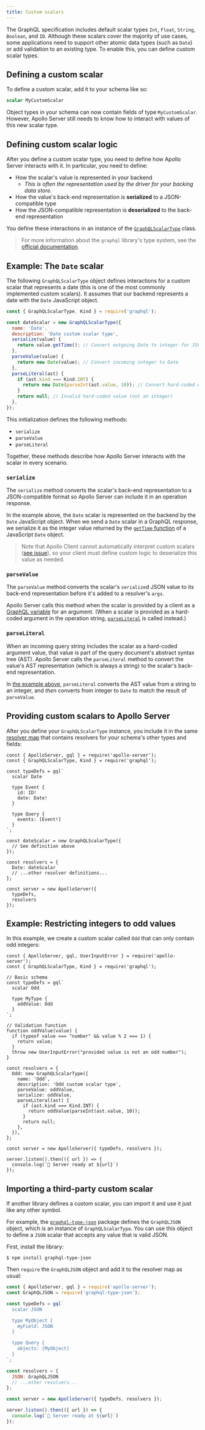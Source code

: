 ```yaml
---
title: Custom scalars
---
```


The GraphQL specification includes default scalar types `Int`, `Float`, `String`, `Boolean`, and `ID`. Although these scalars cover the majority of use cases, some applications need to support other atomic data types (such as `Date`) or add validation to an existing type. To enable this, you can define custom scalar types.

## Defining a custom scalar

To define a custom scalar, add it to your schema like so:

```graphql
scalar MyCustomScalar
```

Object types in your schema can now contain fields of type `MyCustomScalar`. However, Apollo Server still needs to know how to interact with values of this new scalar type.

## Defining custom scalar logic

After you define a custom scalar type, you need to define how Apollo Server interacts with it. In particular, you need to define:

* How the scalar's value is represented in your backend
    * _This is often the representation used by the driver for your backing data store._
* How the value's back-end representation is **serialized** to a JSON-compatible type
* How the JSON-compatible representation is **deserialized** to the back-end representation

You define these interactions in an instance of the [`GraphQLScalarType`](http://graphql.org/graphql-js/type/#graphqlscalartype) class.

> For more information about the `graphql` library's type system, see the [official documentation](http://graphql.org/graphql-js/type/).

## Example: The `Date` scalar

The following `GraphQLScalarType` object defines interactions for a custom scalar that represents a date (this is one of the most commonly implemented custom scalars). It assumes that our backend represents a date with the `Date` JavaScript object.

```js
const { GraphQLScalarType, Kind } = require('graphql');

const dateScalar = new GraphQLScalarType({
  name: 'Date',
  description: 'Date custom scalar type',
  serialize(value) {
    return value.getTime(); // Convert outgoing Date to integer for JSON
  },
  parseValue(value) {
    return new Date(value); // Convert incoming integer to Date
  },
  parseLiteral(ast) {
    if (ast.kind === Kind.INT) {
      return new Date(parseInt(ast.value, 10)); // Convert hard-coded AST string to integer and then to Date
    }
    return null; // Invalid hard-coded value (not an integer)
  },
});
```

This initialization defines the following methods:

* `serialize`
* `parseValue`
* `parseLiteral`

Together, these methods describe how Apollo Server interacts with the scalar in every scenario.

### `serialize`

The `serialize` method converts the scalar's back-end representation to a JSON-compatible format so Apollo Server can include it in an operation response.

In the example above, the `Date` scalar is represented on the backend by the `Date` JavaScript object. When we send a `Date` scalar in a GraphQL response, we serialize it as the integer value returned by the [`getTime` function](https://developer.mozilla.org/en-US/docs/Web/JavaScript/Reference/Global_Objects/Date/getTime) of a JavaScript `Date` object.

> Note that Apollo Client cannot automatically interpret custom scalars ([see issue](https://github.com/apollographql/apollo-feature-requests/issues/2)), so your client must define custom logic to deserialize this value as needed.

### `parseValue`

The `parseValue` method converts the scalar's `serialize`d JSON value to its back-end representation before it's added to a resolver's `args`.

Apollo Server calls this method when the scalar is provided by a client as a [GraphQL variable](https://graphql.org/learn/queries/#variables) for an argument. (When a scalar is provided as a hard-coded argument in the operation string, [`parseLiteral`](#parseliteral) is called instead.)

### `parseLiteral`

When an incoming query string includes the scalar as a hard-coded argument value, that value is part of the query document's abstract syntax tree (AST). Apollo Server calls the `parseLiteral` method to convert the value's AST representation (which is always a string) to the scalar's back-end representation.

In [the example above](#example-the-date-scalar), `parseLiteral` converts the AST value from a string to an integer, and _then_ converts from integer to `Date` to match the result of `parseValue`.

## Providing custom scalars to Apollo Server

After you define your `GraphQLScalarType` instance, you include it in the same [resolver map](../data/resolvers/#defining-a-resolver) that contains resolvers for your schema's other types and fields:

```js{21-24}
const { ApolloServer, gql } = require('apollo-server');
const { GraphQLScalarType, Kind } = require('graphql');

const typeDefs = gql`
  scalar Date

  type Event {
    id: ID!
    date: Date!
  }

  type Query {
    events: [Event!]
  }
`;

const dateScalar = new GraphQLScalarType({
  // See definition above
});

const resolvers = {
  Date: dateScalar
  // ...other resolver definitions...
};

const server = new ApolloServer({
  typeDefs,
  resolvers
});
```

## Example: Restricting integers to odd values

In this example, we create a custom scalar called `Odd` that can only contain odd integers:

```js{19-30}
const { ApolloServer, gql, UserInputError } = require('apollo-server');
const { GraphQLScalarType, Kind } = require('graphql');

// Basic schema
const typeDefs = gql`
  scalar Odd

  type MyType {
    oddValue: Odd
  }
`;

// Validation function
function oddValue(value) {
  if (typeof value === "number" && value % 2 === 1) {
    return value;
  }
  throw new UserInputError("provided value is not an odd number");
}

const resolvers = {
  Odd: new GraphQLScalarType({
    name: 'Odd',
    description: 'Odd custom scalar type',
    parseValue: oddValue,
    serialize: oddValue,
    parseLiteral(ast) {
      if (ast.kind === Kind.INT) {
        return oddValue(parseInt(ast.value, 10));
      }
      return null;
    },
  }),
};

const server = new ApolloServer({ typeDefs, resolvers });

server.listen().then(({ url }) => {
  console.log(`🚀 Server ready at ${url}`)
});
```

## Importing a third-party custom scalar

If another library defines a custom scalar, you can import it and use it just like any other symbol.

For example, the [`graphql-type-json`](https://github.com/taion/graphql-type-json) package defines the `GraphQLJSON` object, which is an instance of `GraphQLScalarType`. You can use this object to define a `JSON` scalar that accepts any value that is valid JSON.

First, install the library:

```shell
$ npm install graphql-type-json
```

Then `require` the `GraphQLJSON` object and add it to the resolver map as usual:

```js
const { ApolloServer, gql } = require('apollo-server');
const GraphQLJSON = require('graphql-type-json');

const typeDefs = gql`
  scalar JSON

  type MyObject {
    myField: JSON
  }

  type Query {
    objects: [MyObject]
  }
`;

const resolvers = {
  JSON: GraphQLJSON
  // ...other resolvers...
};

const server = new ApolloServer({ typeDefs, resolvers });

server.listen().then(({ url }) => {
  console.log(`🚀 Server ready at ${url}`)
});
```
